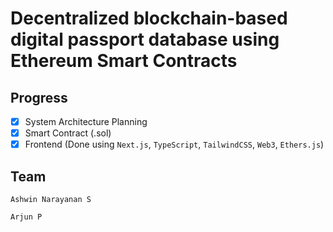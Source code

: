 # Decentralized blockchain-based digital passport database using Ethereum Smart Contracts

## Progress

- [x] System Architecture Planning
- [x] Smart Contract (.sol)
- [x] Frontend (Done using `Next.js`, `TypeScript`, `TailwindCSS`, `Web3`, `Ethers.js`)

## Team

`Ashwin Narayanan S`

`Arjun P`
